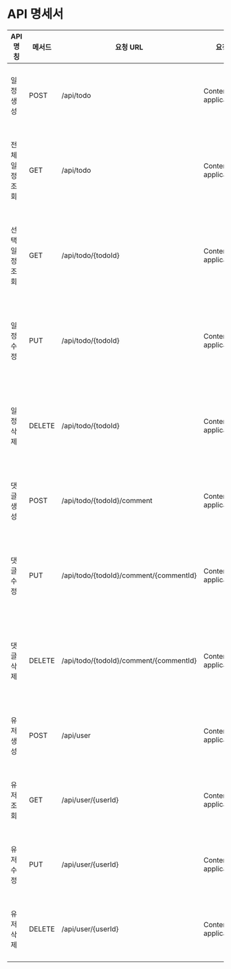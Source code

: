# API 명세서

| API 명칭   | 메서드    | 요청 URL                                 | 요청 헤더                          | 요청 본문                                                                         | 응답 코드 | 설명          | 응답 본문                                                                                                                                               |
|----------|--------|----------------------------------------|--------------------------------|-------------------------------------------------------------------------------|-------|-------------|-----------------------------------------------------------------------------------------------------------------------------------------------------|
| 일정 생성    | POST   | /api/todo                              | Content-Type: application/json | ```json {"memberId":1,"title":"할 일 제목", "description":"이 할 일에 대한 설명입니다."} ``` | 201   | 일정 생성 성공    | ```json {"id":1,"username":"testuser","title":"할 일 제목", "description":"이 할 일에 대한 설명입니다.","createdAt":"2024-10-03", "weather": "rainy and snow"} ``` |
| 전체 일정 조회 | GET    | /api/todo                              | Content-Type: application/json | N/A                                                                           | 200   | 전체 일정 조회 성공 | ```json [ { "id": 1, "username": "testuser", "email": "test@example.com", "weather": "rainy and snow"} ... ] ```                                    |
| 선택 일정 조회 | GET    | /api/todo/{todoId}                     | Content-Type: application/json | N/A                                                                           | 200   | 선택 일정 조회 성공 | ```json {"id":1,"username":"testuser","title":"할 일 제목", "description":"이 할 일에 대한 설명입니다.","createdAt":"2024-10-03", "weather": "rainy and snow"} ``` |
| 일정 수정    | PUT    | /api/todo/{todoId}                     | Content-Type: application/json | ```json {"memberId":1, "title": "제목", "description":"수정된 값"} ```              | 204   | 선택 일정 수정 성공 | N/A                                                                                                                                                 |
| 일정 삭제    | DELETE | /api/todo/{todoId}                     | Content-Type: application/json | N/A                                                                           | 204   | 선택 일정 삭제 성공 | N/A                                                                                                                                                 |
| 댓글 생성    | POST   | /api/todo/{todoId}/comment             | Content-Type: application/json | ```json {"comment":"댓글 내용", "memberId": 1} ```                                | 201   | 댓글 생성 성공    | N/A                                                                                                                                                 |
| 댓글 수정    | PUT    | /api/todo/{todoId}/comment/{commentId} | Content-Type: application/json | ```json {"comment":"댓글 내용", "memberId": 1} ```                                | 204   | 선택 댓글 수정 성공 | N/A                                                                                                                                                 |
| 댓글 삭제    | DELETE | /api/todo/{todoId}/comment/{commentId} | Content-Type: application/json | N/A                                                                           | 204   | 선택 댓글 삭제 성공 | N/A                                                                                                                                                 |
| 유저 생성    | POST   | /api/user                              | Content-Type: application/json | ```json {"memberName":"testuser","email":"email@email.com"} ```               | 201   | 일정 유저 성공    | ```json {"memberName":"testuser","email":"할 일 제목", "createdAt":"2024-10-03"} ```                                                                    |
| 유저 조회    | GET    | /api/user/{userId}                     | Content-Type: application/json | N/A                                                                           | 200   | 유저 조회 성공    | ```json {"memberName":"testuser","email":"할 일 제목", "createdAt":"2024-10-03", "updatedAt": "2024-10-03"} ```                                         |
| 유저 수정    | PUT    | /api/user/{userId}                     | Content-Type: application/json | ```json {"memberName":"수정된 유저", "email":"email@email.com"}```                 | 204   | 유저 수정 성공    | N/A                                                                                                                                                 |
| 유저 삭제    | DELETE | /api/user/{userId}                     | Content-Type: application/json | N/A                                                                           | 204   | 유저 삭제 성공    | N/A                                                                                                                                                 |
